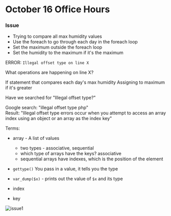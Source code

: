 October 16 Office Hours
=======================

### Issue

* Trying to compare all max humidity values
* Use the foreach to go through each day in the foreach loop
* Set the maximum outside the foreach loop
* Set the humidity to the maximum if it's the maximum

ERROR: `Illegal offset type on line X`

What operations are happening on line X?

If statement that compares each day's max humidity
Assigning to maximum if it's greater

Have we searched for "Illegal offset type?"

Google search: "illegal offset type php"  
Result: "Illegal offset type errors occur when you attempt to access an
array index using an object or an array as the index key"

Terms:

* array - A list of values
  + two types - associative, sequential
  + which type of arrays have the keys? associative
  + sequential arrays have indexes, which is the position of the element
  
* `gettype()` You pass in a value, it tells you the type
* `var_dump($x)` - prints out the value of `$x` and its type 
* index
* key

![issue1](http://i.imgur.com/VBqlOxx.png)
